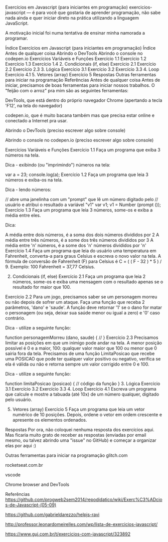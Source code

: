 Exercícios em Javascript (para iniciantes em programação)
exercicios-javascript — é para você que gostaria de aprender programação, não sabe nada ainda e quer iniciar direto na prática utilizando a linguagem JavaScript.

A motivação inicial foi numa tentativa de ensinar minha namorada a programar.

Índice
Exercícios em Javascript (para iniciantes em programação)
Índice
Antes de qualquer coisa
Abrindo o DevTools
Abrindo o console no codepen.io
Exercícios
Variáveis e Funções
Exercício 1.1
Exercício 1.2
Exercício 1.3
Exercício 1.4
2. Condicionais (if, else)
Exercício 2.1
Exercício 2.2
Exercício 2.3
3. Lógica
Exercício 3.1
Exercício 3.2
Exercício 3.3
4. Loop
Exercício 4.1
5. Vetores (array)
Exercício 5
Respostas
Outras ferramentas para iniciar na programação
Referências
Antes de qualquer coisa
Antes de iniciar, precisamos de boas ferramentas para iniciar nossos trabalhos. O "feijão com o arroz" pra mim são as seguintes ferramentas:

DevTools, que está dentro do próprio navegador Chrome (apertando a tecla 'F12', na tela do navegador)

codepen.io, que é muito bacana também mas que precisa estar online e conectado a Internet pra usar.

Abrindo o DevTools
(preciso escrever algo sobre console)

Abrindo o console no codepen.io
(preciso escrever algo sobre console)

Exercícios
Variáveis e Funções
Exercício 1.1
Faça um programa que exiba 3 números na tela.

Dica - exibindo (ou "imprimindo") números na tela:

var a = 23;
console.log(a);
Exercício 1.2
Faça um programa que leia 3 números e exiba-os na tela.

Dica - lendo números:

// abre uma janelinha com um "prompt" que lê um número digitado pelo
// usuário e atribui o resultado a variável "v1"
var v1;
v1 = Number (prompt ());
Exercício 1.3
Faça um programa que leia 3 números, some-os e exiba a média entre eles.

Dica:

A média entre dois números, é a soma dos dois números divididos por 2
A média entre três números, é a some dos três números divididos por 3
A média entre 'n' números, é a some dos 'n' números divididos por 'n'
Exercício 1.4
Faça um programa que leia do usuário uma temperatura em Fahrenheit, converta-a para graus Celsius e escreva o novo valor na tela. A fórmula de conversão de Fahrenheit (F) para Celsius é C = ( ( F - 32 ) * 5 ) / 9. Exemplo: 100 Fahrenheit = 37,77 Celsius.

2. Condicionais (if, else)
Exercício 2.1
Faça um programa que leia 2 números, some-os e exiba uma mensagem com o resultado apenas se o resultado for maior que 100.

Exercício 2.2
Para um jogo, precisamos saber se um personagem morreu ou não depois de sofrer um ataque. Faça uma função que receba 2 parâmetros, 'dano' e 'saude'. A função deve retornar '1' se o dano for matar o personagem (ou seja, deixar sua saúde menor ou igual a zero) e '0' caso contrário.

Dica - utilize a seguinte função:

function personagemMorreu (dano, saude) {
  //
}
Exercício 2.3
Precisamos limitar as posições em que um inimigo pode andar na tela. A menor posição possível é 0 e a maior, 100: qualquer valor maior que 100 ou menor que 0 sairia fora da tela. Precisamos de uma função LimitaPosicao que recebe uma POSICAO que pode ter qualquer valor positivo ou negativo, verifica se ela é válida ou não e retorna sempre um valor corrigido entre 0 e 100.

Dica - utilize a seguinte função:

function limitaPosicao (posicao) {
  // código da função
}
3. Lógica
Exercício 3.1
Exercício 3.2
Exercício 3.3
4. Loop
Exercício 4.1
Escreva um programa que calcule e mostre a tabuada (até 10x) de um número qualquer, digitado pelo usuário.

5. Vetores (array)
Exercício 5
Faça um programa que leia um vetor numérico de 10 posições. Depois, ordene o vetor em ordem crescente e apresente os elementos ordenados.

Respostas
Por ora, não coloquei nenhuma resposta dos exercícios aqui. Mas ficaria muito grato de receber as respostas (enviadas por email mesmo, ou talvez abrindo uma "issue" no GitHub) e começar a organizar elas por aqui :)

Outras ferramentas para iniciar na programação
glitch.com

rocketseat.com.br

vscode

Chrome browser and DevTools

Referências
https://github.com/progweb2sem2014/repodidatico/wiki/Exerc%C3%ADcios-de-Javascript-(05-09)

https://github.com/gabrieldarezzo/helpjs-ravi

http://professor.leonardomeirelles.com/wp/lista-de-exercicios-javascript/

https://www.guj.com.br/t/exercicios-com-javascript/323892
